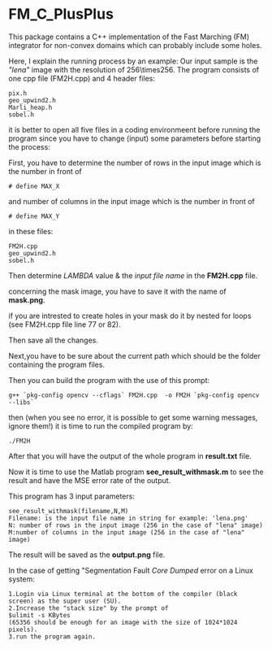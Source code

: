 # FM_C_PlusPlus
This package contains a C++ implementation of the Fast Marching (FM) integrator for non-convex domains which can probably include some holes.

Here, I explain the running process by an example:
Our input sample is the *"lena"* image with the resolution of 256\times256.
The program consists of one cpp file (FM2H.cpp) and 4 header files:
```
pix.h
geo_upwind2.h
Marli_heap.h
sobel.h
```
it is better to open all five files in a coding environmeent before running the program 
since you have to change (input) some parameters before starting the process:

First, you have to determine the number of rows in the input image which is the number in front of 
```
# define MAX_X
```
and number of columns in the input image which is the number in front of 
```
# define MAX_Y
```
in these files:
```
FM2H.cpp
geo_upwind2.h
sobel.h
```
Then determine *LAMBDA* value & the *input file name* in the **FM2H.cpp** file.

concerning the mask image, you have to save it with the name of **mask.png**.

if you are intrested to create holes in your mask do it by nested for loops (see FM2H.cpp file line 77 or 82).

Then save all the changes.

Next,you have to be sure about the current path which should be the folder containing the program files.

Then you can build the program with the use of this prompt:
```
g++ `pkg-config opencv --cflags` FM2H.cpp  -o FM2H `pkg-config opencv --libs`
```
then (when you see no error, it is possible to get some warning messages, ignore them!) it is time to run the compiled program by:
```
./FM2H
```
After that you will have the output of the whole program in **result.txt** file.

Now it is time to use the Matlab program **see_result_withmask.m** to see the result and have the MSE error rate of the output.

This program has 3 input parameters:
```
see_result_withmask(filename,N,M)
Filename: is the input file name in string for example: 'lena.png'
N: number of rows in the input image (256 in the case of "lena" image)
M:number of columns in the input image (256 in the case of "lena" image)
```
The result will be saved as the **output.png** file.

In the case of getting "Segmentation Fault *Core Dumped* error on a Linux system:
```
1.Login via Linux terminal at the bottom of the compiler (black screen) as the super user (SU).
2.Increase the "stack size" by the prompt of
$ulimit -s KBytes
(65356 should be enough for an image with the size of 1024*1024 pixels).
3.run the program again.
```


